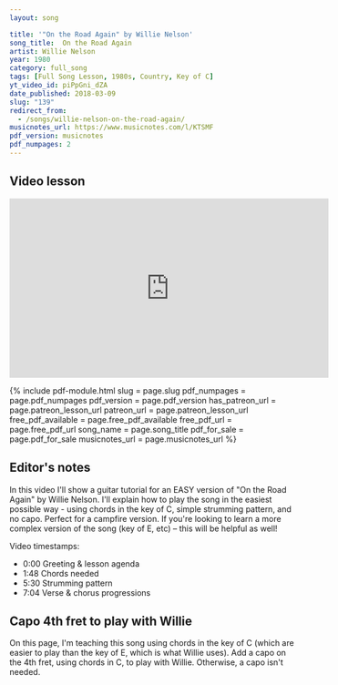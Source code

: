 ```yaml
---
layout: song

title: '"On the Road Again" by Willie Nelson'
song_title:  On the Road Again
artist: Willie Nelson
year: 1980
category: full_song
tags: [Full Song Lesson, 1980s, Country, Key of C]
yt_video_id: piPpGni_dZA
date_published: 2018-03-09
slug: "139"
redirect_from:
  - /songs/willie-nelson-on-the-road-again/
musicnotes_url: https://www.musicnotes.com/l/KTSMF
pdf_version: musicnotes
pdf_numpages: 2
---
```


## Video lesson

<iframe width="560" height="315" src="https://www.youtube.com/embed/piPpGni_dZA?showinfo=0" frameborder="0" allowfullscreen></iframe>

{% include pdf-module.html slug = page.slug pdf_numpages = page.pdf_numpages pdf_version = page.pdf_version has_patreon_url = page.patreon_lesson_url patreon_url = page.patreon_lesson_url free_pdf_available = page.free_pdf_available free_pdf_url = page.free_pdf_url song_name = page.song_title pdf_for_sale = page.pdf_for_sale musicnotes_url = page.musicnotes_url %}

## Editor's notes

In this video I'll show a guitar tutorial for an EASY version of "On the Road Again" by Willie Nelson. I'll explain how to play the song in the easiest possible way - using chords in the key of C, simple strumming pattern, and no capo. Perfect for a campfire version. If you're looking to learn a more complex version of the song (key of E, etc) – this will be helpful as well!

Video timestamps:

- 0:00 Greeting & lesson agenda
- 1:48 Chords needed
- 5:30 Strumming pattern
- 7:04 Verse & chorus progressions

## Capo 4th fret to play with Willie

On this page, I'm teaching this song using chords in the key of C (which are easier to play than the key of E, which is what Willie uses). Add a capo on the 4th fret, using chords in C, to play with Willie. Otherwise, a capo isn't needed.

<!-- ## Lyrics with chords

    VERSE
               C                                           E
        On the road again... just can't wait to get on the road again
                                  Dm
        The life I love is making music with my friends
            F                   G           C
        And I can't wait to get on the road again

               C                                    E
        On the road again... going places that I've never been
                                 Dm
        Seeing things that I may never see again
            F                   G            C
        And I can't wait to get on the road again

    CHORUS

               F                                               C
        On the road again... like a band of gypsies we go down highway
                  F                                                        C
        We're the best of friends... insisting that the world keep turning our way
            G        (silence chord)
        And our way...

    SOLO

        (use verse chords)

    CHORUS

        (repeat same chorus above)

    VERSE
                     C                                        E
        ...is on the road again just can't wait to get on the road again
                                  Dm
        The life I love is making music with my friends
            F                   G           C
        And I can't wait to get on the road again

## How to play the chords

Here's the easiest way to play the chords. Of course, I'm showing a simplified F below (use a full F if you're able to play it). You can also use an E7 and G7 if you wish - but these aren't required.

    E –––0–––1–––0–––––––3–––
    B –––1–––3–––0–––1–––0–––
    G –––0–––2–––1–––2–––0–––
    D –––2–––0–––2–––3–––0–––
    A –––3–––––––2–––3–––2–––
    E –––––––––––0–––––––3–––
         C   Dm  E   F   G

## Strumming pattern

To keep things simple, I recommend all downstrums (4 per measure) with accents on the 2 and 4 counts. See my video lesson for some context here.

    1 + 2 + 3 + 4 +
    D   D   D   D
        >       >

From there, you could add some upstrums within this pattern – specifically in the final half.

    1 + 2 + 3 + 4 +
    D   D   D U D U
        >       >

## Chord progressions

Verse:

    "On the road again, just can't wait to get on the road again..."

    C  . . . C . . .  C . . . C . . .
    E  . . . E . . .  E . . . E . . .
    Dm . . . Dm . . . F . . . G . . .
    C  . . . C  . . .

Chorus:

    "On the road again, like a band of gypsies we go down the highway..."

    F . . . F . . . F . . . F . . . C . . . C . . .
    F . . . F . . . F . . . F . . . C . . . C . . .
    G . . . G . . .

## Good luck!

Thanks for reading! I hope this helped you. Questions? Comments? Requests? Let me know! -->
